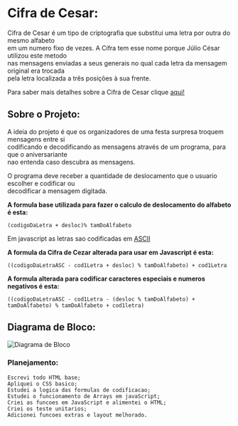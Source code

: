 # Cifra de Cesar:

Cifra de Cesar é um tipo de criptografia que substitui uma letra por outra do mesmo alfabeto  
em um numero fixo de vezes. A Cifra tem esse nome porque Júlio César utilizou este metodo   
nas mensagens enviadas a seus generais no qual cada letra da mensagem original era trocada     
pela letra localizada a três posições à sua frente.

Para saber mais detalhes sobre a Cifra de Cesar clique [aqui!](https://pt.wikipedia.org/wiki/Cifra_de_C%C3%A9sar)  

## Sobre o Projeto: 

A ideia do projeto é que os organizadores de uma festa surpresa troquem mensagens entre si     
codificando e decodificando as mensagens através de um programa, para que o aniversariante   
nao entenda caso descubra as mensagens.  

O programa deve receber a quantidade de deslocamento que o usuario escolher e codificar ou  
decodificar a mensagem digitada.    

**A formula base utilizada para fazer o calculo de deslocamento do alfabeto é esta:**  

    (codigoDaLetra + desloc)% tamDoAlfabeto    

Em javascript as letras sao codificadas em [ASCII](http://www.bosontreinamentos.com.br/hardware/tabela-ascii/)   

**A formula da Cifra de Cezar alterada para usar em Javascript é esta:**   

    ((codigoDaLetraASC - cod1Letra + desloc) % tamDoAlfabeto) + cod1Letra 

**A formula alterada para codificar caracteres especiais e numeros negativos é esta:**   

    ((codigoDaLetraASC - cod1Letra - (desloc % tamDoAlfabeto) + tamDoAlfabeto) % tamDoAlfabeto + cod1letra) 

## Diagrama de Bloco:

![Diagrama de Bloco](https://github.com/faalbuquerque/caesar-cipher/blob/master/src/images/diagramadebloco.jpg)


### Planejamento:

    Escrevi todo HTML base;
    Apliquei o CSS basico;
    Estudei a logica das formulas de codificacao;
    Estudei o funcionamento de Arrays em javaScript;
    Criei as funcoes em JavaScript e alimentei o HTML;
    Criei os teste unitarios;
    Adicionei funcoes extras e layout melhorado.







